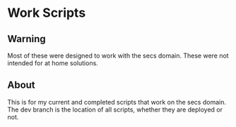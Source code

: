 <h1>Work Scripts</h1>


<h2>Warning</h2>

<p>Most of these were designed to work with the secs domain. These were not intended for at home solutions.
</p>
<h2>About</h2>

<p>This is for my current and completed scripts that work on the secs domain. The dev branch is the location of all scripts, whether they are deployed or not.</p>
